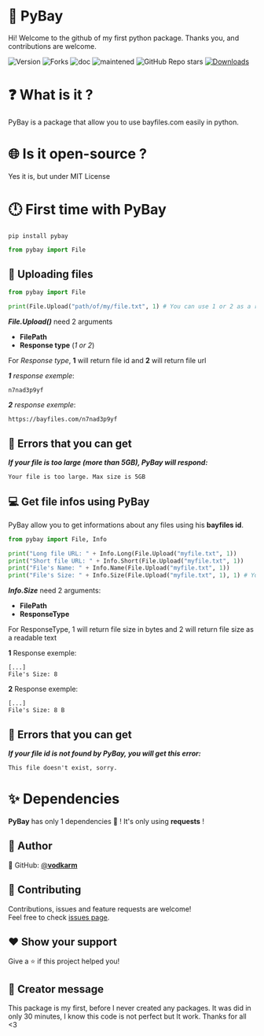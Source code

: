 # 🥳 PyBay

Hi! Welcome to the github of my first python package.
Thanks you, and contributions are welcome.

<img alt="Version" src="https://img.shields.io/badge/version-1.0.0-blue.svg?cacheSeconds=2592000" /> <img alt="Forks" src="https://img.shields.io/github/forks/vodkarm/pybay?style=social"> <img alt="doc" src="https://img.shields.io/badge/Documentaion-yes-blue"> <img alt="maintened" src="https://img.shields.io/badge/maintened%3F-yes-blue"> ![GitHub Repo stars](https://img.shields.io/github/stars/vodkarm/pybay?style=social) [![Downloads](https://pepy.tech/badge/pybay)](https://pepy.tech/project/pybay)


# ❓ What is it ?

PyBay is a package that allow you to use bayfiles.com easily in python.

# 🌐 Is it open-source ?

Yes it is, but under MIT License 

# 🕛 First time with PyBay
```
pip install pybay
```

```py
from pybay import File
```

## 🌹 Uploading files

```py
from pybay import File

print(File.Upload("path/of/my/file.txt", 1) # You can use 1 or 2 as a response parameter (more below...)
```
_**File.Upload()**_ need 2 arguments 
 - **FilePath**
 - **Response type** (_1 or 2_)

For _Response type_, **1** will return file id and **2** will return file url

_**1** response exemple_:
```
n7nad3p9yf
```
_**2** response exemple_:
```
https://bayfiles.com/n7nad3p9yf
```

## 📛 Errors that you can get

***If your file is too large (more than 5GB), PyBay will respond:***

```
Your file is too large. Max size is 5GB
```

## 💻 Get file infos using PyBay

PyBay allow you to get informations about any files using his **bayfiles id**.

```py
from pybay import File, Info

print("Long file URL: " + Info.Long(File.Upload("myfile.txt", 1))
print("Short file URL: " + Info.Short(File.Upload("myfile.txt", 1))
print("File's Name: " + Info.Name(File.Upload("myfile.txt", 1))
print("File's Size: " + Info.Size(File.Upload("myfile.txt", 1), 1) # You can use 1 or 2 as a response argument
```
***Info.Size*** need 2 arguments:
 - **FilePath**
 - **ResponseType**

For ResponseType, 1 will return file size in bytes and 2 will return file size as a readable text

**1** Response exemple:
```
[...]
File's Size: 8
```
**2** Response exemple:
```
[...]
File's Size: 8 B
```
## 📛 Errors that you can get

***If your file id is not found by PyBay, you will get this error:***

```
This file doesn't exist, sorry.
```


# ✨ Dependencies

**PyBay** has only 1 dependencies 🥳 !
It's only using **requests** !


## 👤 Author

👤 GitHub: [@**vodkarm**](https://github.com/vodkarm)


## 🤝 Contributing

Contributions, issues and feature requests are welcome!<br />Feel free to check [issues page](https://github.com/vodkarm/pybay/issues).

## ❤ Show your support

Give a ⭐️ if this project helped you!

## 🤔 Creator message

This package is my first, before I never created any packages.
It was did in only 30 minutes, I know this code is not perfect but It work.
Thanks for all <3
